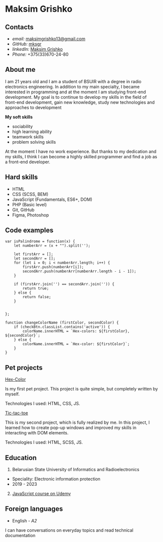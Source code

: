 # Maksim Grishko
## Contacts
* *email:* maksimgrishko13@gmail.com
* *GitHub:* [mksgr](https://github.com/mksgr)
* *linkedIn:* [Maksim Grishko](https://www.linkedin.com/in/maksim-grishko-b77988238/)
* *Phone:* +375(33)670-24-80

## About me

I am 21 years old and I am a student of BSUIR with a degree in radio electronics engineering. In addition to my main specialty, I became interested in programming and at the moment I am studying front-end development. My goal is to continue to develop my skills in the field of front-end development, gain new knowledge, study new technologies and approaches to development

**My soft skills**
* sociability
* high learning ability
* teamwork skills
* problem solving skills

At the moment I have no work experience. But thanks to my dedication and my skills, I think I can become a highly skilled programmer and find a job as a front-end developer.

## Hard skills
* HTML
* CSS (SCSS, BEM)
* JavaScript (Fundamentals, ES6+, DOM)
* PHP (Basic level)
* Git, GitHub
* Figma, Photoshop

## Code examples

```
var isPalindrome = function(x) {
    let numberArr = (x + "").split('');

    let firstArr = [];
    let secondArr = [];
    for (let i = 0; i < numberArr.length; i++) {
        firstArr.push(numberArr[i]);
        secondArr.push(numberArr[numberArr.length - i - 1]);
    }

    if (firstArr.join('') == secondArr.join('')) {
        return true;
    } else {
        return false;
    }


};
```
```
function changeColorName (firstColor, secondColor) {
    if (checkBtn.classList.contains('active')) {
        colorName.innerHTML = `Hex-colors: ${firstColor}, ${secondColor}`;
    } else {
        colorName.innerHTML = `Hex-color: ${firstColor}`;
    }
}
```

## Pet projects

[Hex-Color](https://mksgr.github.io/Hex-Color/)

Is my first pet project. This project is quite simple, but completely written by myself.

Technologies I used: HTML, CSS, JS.

[Tic-tac-toe](https://mksgr.github.io/Tic-tac-toe/)

This is my second project, which is fully realized by me. In this project, I learned how to create pop-up windows and improved my skills in interacting with DOM elements.

Technologies I used: HTML, SCSS, JS.

## Education
1. Belarusian State University of Informatics and Radioelectronics
* Speciality: Electronic information protection
* 2019 - 2023

2. [JavaScript course on Udemy](https://www.udemy.com/course/javascript_full/)

## Foreign languages

* English - *A2*

I can have conversations on everyday topics and read technical documentation

